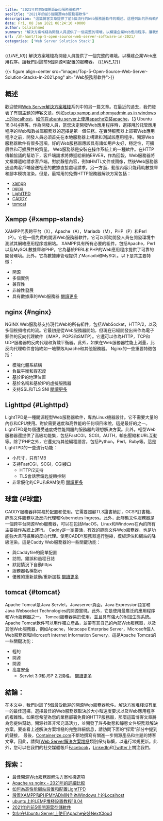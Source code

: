```yaml
---
title: "2021年的前5個開源Web服務器軟件" 
seoTitle: "2021年的前5個開源Web服務器軟件" 
description: "這篇博客文章提供了前5個流行的Web服務器軟件的概述。這裡列出的所有軟件都是自託管，免費的，並提供豐富的功能。" 
date: Fri, 08 Jan 2021 08:24:10 +0000
author: bilalahmed
summary: "解決方案堆棧為開發人員提供了一個完整的環境，以構建企業Web應用程序。讓我們討論前5個開源可配置的服務器。" 
url: /zh-hant/top-5-open-source-web-server-software-in-2021/
categories: ['Web Server Solution Stack']
---
```

{{_LINE_10_}}
  解決方案堆棧為開發人員提供了一個完整的環境，以構建企業Web應用程序。讓我們討論前5個開源可配置的服務器。
{{_LINE_12_}}

{{< figure align=center src="images/Top-5-Open-Source-Web-Server-Solution-Stacks-In-2021.png" alt="Web服務器軟件">}}


## 概述
歡迎使用[Web Server解決方案堆棧][1]系列中的另一篇文章。在最近的過去，我們發表了有關主題的博客文章，例如[setup xampp and phpmyadmin as in windows上的localhost][2]，[如何在ubuntu server上使用apache安裝apache][3]，[[3] Ubuntu 18.04][4]等等。作為開發人員，當您決定開發Web應用程序時，選擇用於託管應用程序的Web和數據庫服務器的選擇是第一個任務。在實時服務器上部署Web應用程序之前，開發人員必須首先在本地服務器上構建和測試該應用程序。開源Web服務器軟件有很多選項。好的Web服務器應該具有諸如用戶友好，穩定性，可擴展性和可擴展性的質量。
Web服務器是安裝在操作系統上的一種軟件。在HTTP傳輸協議的幫助下，客戶端請求將傳遞給網絡ERVER，作為回報，Web服務器將文檔傳遞給請求客戶端。對於靜態內容，例如HMTL文件或圖像，然後Web服務器通過向客戶端發送相應的數據直接處理請求。另一方面，動態內容只能藉助數據庫和腳本模塊渲染。但是，最常用的免費HTTP服務器解決方案包括：
  * [xampp][5]
  * [nginx][6]
  * [LightTPD][7]
  * [CADDY][8]
  * [tomcat][9]

## Xampp {#xampp-stands}

XAMPP代表跨平台（X），Apache（A），Mariadb（M），PHP（P）和Perl（P）。它是一個免費的開源Web服務器軟件。它可以幫助開發人員在開發環境中測試其網絡應用程序或網站。 XAMPP具有所有必要的組件，包括Apache，Perl以及MySQL數據庫和PHP。它為基於PERL和PHP的Web應用程序提供了可靠的開發環境。此外，它為數據庫管理提供了Mariadb和MySQL。以下是其主要特徵：
* 開源
* 多個實例
* 兼容性
* 非線性發展
* 具有數據庫的Web服務器
[閱讀更多][10]

## nginx {#nginx}

NGINX Web服務器支持現代Web的所有組件，包括WebSocket，HTTP/2，以及多個視頻格式的流。它最初是從Web服務器開始，但現在已經開發出來作為電子郵件的反向代理軟件（IMAP，POP3和SMTP）。它還可以作為HTTP，TCP和UDP服務器的反向代理和負載平衡器。此外，如果在Web服務器性能上測量，此反向代理軟件會始終如一地擊敗Apache和其他服務器。 Nginx的一些重要特徵包括：
* 模塊化體系結構
* 負載平衡和容忍度
* 基於IP的地理位置
* 基於名稱和基於IP的虛擬服務器
* 支持SSL和TLS SNI
[閱讀更多][11]

## Lighttpd {#Lighttpd}

LightTPD是一種開源輕型Web服務器軟件，專為Linux機器設計。它不需要大量的內存和CPU使用。對於需要速度和高性能的任何項目來說，這是最好的之一。 LightTPD是每個遭受速度或性能問題的服務器的理想解決方案。此外，輕型Web服務器還提供了高級功能集，包括FastCGI，SCGI，AUTH，輸出壓縮和URL互動等。除了PHP之外，它還支持其他編程語言，包括Python，Perl，Ruby等。這是LightTPD的一些流行功能：
* 小尺寸，只有1MB
* 支持FastCGI，SCGI，CGI接口
  * HTTP/2支持
  * TLS會話票鑰匙旋轉控制
* 非常優化的CPU和RAM使用
[閱讀更多][12]

## 球童 {#球童}

CADDY服務器非常易於配置和使用。它需要照顧TLS證書續訂，OCSP訂書機，靜態文件服務以及反向代理和Kubernetes Ingress。此外，此靜態文件服務器是一個跨平台開源Web服務器，可以在包括MacOS，Linux和Windows在內的所有主要操作系統上運行。 Caddy是一家靈活，有效的靜態文件Web服務器，也是功能強大且可擴展的反向代理。使用CADDY服務器進行壓縮，模板評估和網站的降級渲染。這是Caddy Web服務器的一些關鍵功能：
* 與Caddyfile的簡單配置
* 訪問，錯誤和過程日誌
* 默認情況下自動https
* 服務器名稱指示
* 優雅的重新啟動/重新加載
[閱讀更多][13]

## tomcat {#tomcat}

Apache Tomcat是Java Servlet，Javaserver頁面，Java Expression語言和Java Websocket Technologies的開源實現。此外，它是使用最廣泛的應用程序和Web服務器之一。 Tomcat服務器易於使用，並且具有強大的附加生態系統。 Apache Tomcat軟件可以用作獨立產品，並帶有其自己的內部Web服務器，以及其他Web服務器，例如Apache，Netscape Enterprise Server，Microsoft個人Web服務器和Microsoft Internet Information Servery。這是Apache Tomcat的一些關鍵功能：
  * 輕的
* 開源
* 開源
* 高度安全
  * Servlet 3.0和JSP 2.2規格。
[閱讀更多][14]

## 結論：
在本文中，我們討論了5個最受歡迎的開源Web服務器軟件。解決方案堆棧沒有單一的最佳選擇。選擇最佳的Web服務器取決於大小和速度要求以及Web應用程序的複雜性。如果您希望為您的業務部署免費的HTTP服務器，那麼這篇博客文章將為您提供幫助。開源社區非常充滿活力，並開發了許多動態和靜態文件服務器解決方案。要查看上述解決方案堆棧的完整詳細信息，請訪問下面的“探索”部分中提到的鏈接。
最後，[Containerize.com][15]不斷地撰寫有關進一步開源產品和主題的博客文章。因此，請與[[][16][Web Server解決方案堆棧][1]類別保持聯繫，以進行常規更新。此外，您可以在我們的社交媒體帳戶[Facebook][17]，[LinkedIn][18]和[Twitter][19]上關注我們。

## 探索：
  * [最佳開源Web服務器解決方案堆棧選項][20]
  * [Apache vs nginx  -  2021年的詳細比較][21]
  * [如何為高性能網站設置和配置LightTPD][22]
  * [設置XAMPP和PHPMYADMIN作為Windows上的Localhost][2]
  * [ubuntu上的LEMP堆棧設置教程18.04][4]
  * [2021年的前5個開源雲存儲軟件][23]
  * [如何在Ubuntu Server上使用Apache安裝NextCloud][3]



 [1]: https://products.containerize.com/solution-stack/
 [2]: https://blog.containerize.com/database-management-software/how-to-setup-xampp-and-phpmyadmin-as-localhost-on-windows/
 [3]: https://blog.containerize.com/backup-and-sync-software/how-to-install-nextcloud-with-apache-on-ubuntu-server/
 [4]: https://blog.containerize.com/web-server-solution-stack/setup-tutorial-for-lemp-stack-on-ubuntu-18-04/
 [5]: #xampp-stands
 [6]: #NGINX
 [7]: #Lighttpd
 [8]: #Caddy
 [9]: #Tomcat
 [10]: https://products.containerize.com/solution-stack/xampp
 [11]: https://products.containerize.com/solution-stack/nginx
 [12]: https://products.containerize.com/solution-stack/lighttpd
 [13]: https://products.containerize.com/solution-stack/caddy
 [14]: https://products.containerize.com/solution-stack/tomcat
 [15]: https://www.containerize.com/
 [16]: https://products.containerize.com/video-editing-software
 [17]: https://web.facebook.com/containerize
 [18]: https://www.linkedin.com/company/containerize/
 [19]: https://twitter.com/containerize_co
 [20]: https://products.containerize.com/solution-stack
 [21]: https://blog.containerize.com/2021/02/26/apache-vs-nginx-detailed-comparison-in-2021/
 [22]: https://blog.containerize.com/2020/12/16/setup-and-configure-lighttpd-web-server-for-high-performance-websites/
 [23]: https://blog.containerize.com/backup-and-sync-software/top-5-open-source-cloud-storage-software-in-2021/
